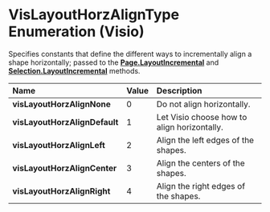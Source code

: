 
# VisLayoutHorzAlignType Enumeration (Visio)

Specifies constants that define the different ways to incrementally align a shape horizontally; passed to the  **[Page.LayoutIncremental](db112261-120d-e2e8-18f0-91b1bba0a3a4.md)** and **[Selection.LayoutIncremental](cae92d61-7800-a836-7e57-6d238661b02a.md)** methods.



|**Name**|**Value**|**Description**|
|:-----|:-----|:-----|
| **visLayoutHorzAlignNone**|0|Do not align horizontally.|
| **visLayoutHorzAlignDefault**|1|Let Visio choose how to align horizontally.|
| **visLayoutHorzAlignLeft**|2|Align the left edges of the shapes.|
| **visLayoutHorzAlignCenter**|3|Align the centers of the shapes.|
| **visLayoutHorzAlignRight**|4|Align the right edges of the shapes.|
